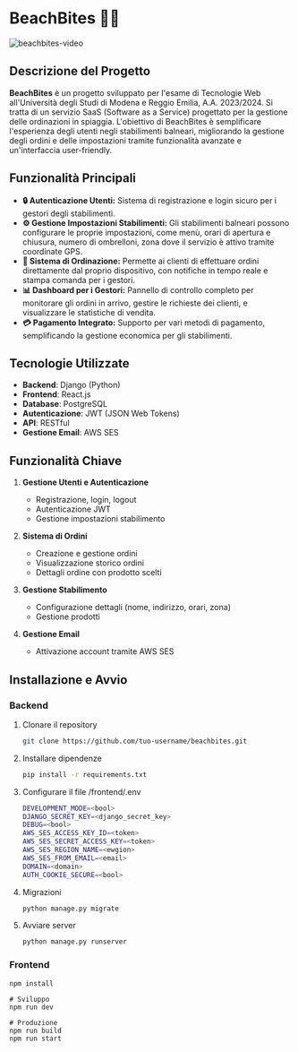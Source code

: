 # BeachBites 🌴🍔

![beachbites-video](https://s1.gifyu.com/images/S1ns8.gif)

## Descrizione del Progetto

**BeachBites** è un progetto sviluppato per l'esame di Tecnologie Web all'Università degli Studi di Modena e Reggio Emilia, A.A. 2023/2024. Si tratta di un servizio SaaS (Software as a Service) progettato per la gestione delle ordinazioni in spiaggia. L'obiettivo di BeachBites è semplificare l'esperienza degli utenti negli stabilimenti balneari, migliorando la gestione degli ordini e delle impostazioni tramite funzionalità avanzate e un'interfaccia user-friendly.

## Funzionalità Principali

- **🔒 Autenticazione Utenti:** Sistema di registrazione e login sicuro per i gestori degli stabilimenti.
- **⚙️ Gestione Impostazioni Stabilimenti:** Gli stabilimenti balneari possono configurare le proprie impostazioni, come menù, orari di apertura e chiusura, numero di ombrelloni, zona dove il servizio è attivo tramite coordinate GPS.
- **📲 Sistema di Ordinazione:** Permette ai clienti di effettuare ordini direttamente dal proprio dispositivo, con notifiche in tempo reale e stampa comanda per i gestori.
- **📊 Dashboard per i Gestori:** Pannello di controllo completo per monitorare gli ordini in arrivo, gestire le richieste dei clienti, e visualizzare le statistiche di vendita.
- **💳 Pagamento Integrato:** Supporto per vari metodi di pagamento, semplificando la gestione economica per gli stabilimenti.

## Tecnologie Utilizzate

- **Backend**: Django (Python)
- **Frontend**: React.js
- **Database**: PostgreSQL
- **Autenticazione**: JWT (JSON Web Tokens)
- **API**: RESTful
- **Gestione Email**: AWS SES

## Funzionalità Chiave

1. **Gestione Utenti e Autenticazione**

   - Registrazione, login, logout
   - Autenticazione JWT
   - Gestione impostazioni stabilimento

2. **Sistema di Ordini**

   - Creazione e gestione ordini
   - Visualizzazione storico ordini
   - Dettagli ordine con prodotto scelti

3. **Gestione Stabilimento**

   - Configurazione dettagli (nome, indirizzo, orari, zona)
   - Gestione prodotti

4. **Gestione Email**
   - Attivazione account tramite AWS SES

## Installazione e Avvio

### Backend

1. Clonare il repository
   ```bash
   git clone https://github.com/tuo-username/beachbites.git
   ```
2. Installare dipendenze
   ```bash
   pip install -r requirements.txt
   ```
3. Configurare il file /frontend/.env
   ```bash
   DEVELOPMENT_MODE=<bool>
   DJANGO_SECRET_KEY=<django_secret_key>
   DEBUG=<bool>
   AWS_SES_ACCESS_KEY_ID=<token>
   AWS_SES_SECRET_ACCESS_KEY=<token>
   AWS_SES_REGION_NAME=<ewgion>
   AWS_SES_FROM_EMAIL=<email>
   DOMAIN=<domain>
   AUTH_COOKIE_SECURE=<bool>
   ```
4. Migrazioni
   ```bash
   python manage.py migrate

   ```
5. Avviare server
   ```bash
   python manage.py runserver
   ```

### Frontend

    npm install

    # Sviluppo
    npm run dev

    # Produzione
    npm run build
    npm run start
